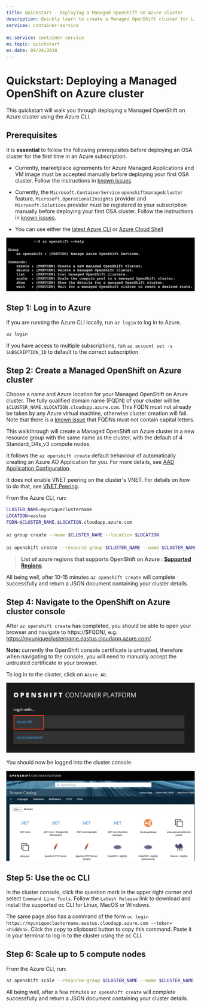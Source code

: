 ```yaml
---
title: Quickstart - Deploying a Managed OpenShift on Azure cluster
description: Quickly learn to create a Managed OpenShift cluster for Linux containers with the Azure CLI.
services: container-service

ms.service: container-service
ms.topic: quickstart
ms.date: 09/24/2018
---
```


# Quickstart: Deploying a Managed OpenShift on Azure cluster

This quickstart will walk you through deploying a Managed OpenShift on Azure
cluster using the Azure CLI.

## Prerequisites

It is **essential** to follow the following prerequisites before deploying an OSA
cluster for the first time in an Azure subscription.

- Currently, marketplace agreements for Azure Managed Applications and VM image
  must be accepted manually before deploying your first OSA cluster.  Follow the
  instructions in [known
  issues](known-issues.md#marketplace-agreements-must-be-accepted-manually).

- Currently, the `Microsoft.ContainerService` `openshiftmanagedcluster` feature,
  `Microsoft.OperationalInsights` provider and `Microsoft.Solutions` provider
  must be registered to your subscription manually before deploying your first
  OSA cluster.  Follow the instructions in [known
  issues](known-issues.md#providers-and-features-must-be-registered-manually).

- You can use either the [latest Azure CLI](https://docs.microsoft.com/en-us/cli/azure/install-azure-cli?view=azure-cli-latest) or [Azure Cloud Shell](https://shell.azure.com/)

![](./media/OSA_AZ_CLI.png)

## Step 1: Log in to Azure

If you are running the Azure CLI locally, run `az login` to log in to Azure.

```bash
az login
```

If you have access to multiple subscriptions, run `az account set -s
SUBSCRIPTION_ID` to default to the correct subscription.

## Step 2: Create a Managed OpenShift on Azure cluster

Choose a name and Azure location for your Managed OpenShift on Azure cluster.
The fully qualified domain name (FQDN) of your cluster will be
`$CLUSTER_NAME.$LOCATION.cloudapp.azure.com`.  This FQDN must not already be
taken by any Azure virtual machine, otherwise cluster creation will fail.  Note
that there is a [known
issue](known-issues.md#cannot-create-cluster-with-fqdns-containing-capital-letters)
that FQDNs must not contain capital letters.

This walkthrough will create a Managed OpenShift on Azure cluster in a new
resource group with the same name as the cluster, with the default of 4
Standard_D4s_v3 compute nodes.

It follows the `az openshift create` default behaviour of automatically creating
an Azure AD Application for you.  For more details, see [AAD Application
Configuration](aad-application-configuration.md).

It does not enable VNET peering on the cluster's VNET.  For details on how to do
that, see [VNET Peering](vnet-peering.md).

From the Azure CLI, run:

```bash
CLUSTER_NAME=myuniqueclustername
LOCATION=eastus
FQDN=$CLUSTER_NAME.$LOCATION.cloudapp.azure.com

az group create --name $CLUSTER_NAME --location $LOCATION

az openshift create --resource-group $CLUSTER_NAME --name $CLUSTER_NAME -l $LOCATION --fqdn $FQDN
```

> **List of azure regions that supports OpenShift on Azure : [Supported Regions](supported-resources.md#azure-regions)**.

All being well, after 10-15 minutes `az openshift create` will complete
successfully and return a JSON document containing your cluster details.

## Step 4: Navigate to the OpenShift on Azure cluster console

After `az openshift create` has completed, you should be able to open your
browser and navigate to https://$FQDN/, e.g.
https://myuniqueclustername.eastus.cloudapp.azure.com/.

**Note:** currently the OpenShift console certificate is untrusted, therefore
when navigating to the console, you will need to manually accept the untrusted
certificate in your browser.

To log in to the cluster, click on `Azure AD`.

![](./media/OSA_Auth.png)

You should now be logged into the cluster console.

![](./media/OSA_Console.png)

## Step 5: Use the oc CLI

In the cluster console, click the question mark in the upper right corner and
select `Command Line Tools`.  Follow the `Latest Release` link to download and
install the supported oc CLI for Linux, MacOS or Windows.

The same page also has a command of the form `oc login
https://myuniqueclustername.eastus.cloudapp.azure.com --token=<hidden>`.  Click
the copy to clipboard button to copy this command.  Paste it in your terminal to
log in to the cluster using the oc CLI.

## Step 6: Scale up to 5 compute nodes

From the Azure CLI, run:

```bash
az openshift scale --resource-group $CLUSTER_NAME --name $CLUSTER_NAME --compute-count 5
```

All being well, after a few minutes `az openshift create` will complete
successfully and return a JSON document containing your cluster details.
